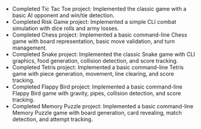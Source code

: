 - Completed Tic Tac Toe project: Implemented the classic game with a basic AI opponent and win/tie detection.
- Completed Risk Game project: Implemented a simple CLI combat simulation with dice rolls and army losses.
- Completed Chess project: Implemented a basic command-line Chess game with board representation, basic move validation, and turn management.
- Completed Snake project: Implemented the classic Snake game with CLI graphics, food generation, collision detection, and score tracking.
- Completed Tetris project: Implemented a basic command-line Tetris game with piece generation, movement, line clearing, and score tracking.
- Completed Flappy Bird project: Implemented a basic command-line Flappy Bird game with gravity, pipes, collision detection, and score tracking.
- Completed Memory Puzzle project: Implemented a basic command-line Memory Puzzle game with board generation, card revealing, match detection, and attempt tracking.